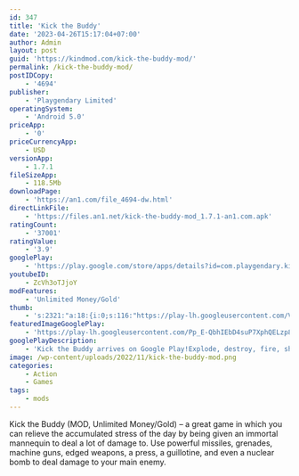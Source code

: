```yaml
---
id: 347
title: 'Kick the Buddy'
date: '2023-04-26T15:17:04+07:00'
author: Admin
layout: post
guid: 'https://kindmod.com/kick-the-buddy-mod/'
permalink: /kick-the-buddy-mod/
postIDCopy:
    - '4694'
publisher:
    - 'Playgendary Limited'
operatingSystem:
    - 'Android 5.0'
priceApp:
    - '0'
priceCurrencyApp:
    - USD
versionApp:
    - 1.7.1
fileSizeApp:
    - 118.5Mb
downloadPage:
    - 'https://an1.com/file_4694-dw.html'
directLinkFile:
    - 'https://files.an1.net/kick-the-buddy-mod_1.7.1-an1.com.apk'
ratingCount:
    - '37001'
ratingValue:
    - '3.9'
googlePlay:
    - 'https://play.google.com/store/apps/details?id=com.playgendary.kickthebuddy'
youtubeID:
    - ZcVh3oTJjoY
modFeatures:
    - 'Unlimited Money/Gold'
thumb:
    - 's:2321:"a:18:{i:0;s:116:"https://play-lh.googleusercontent.com/VWRpU1aOf1JlZZ_W0ODIp_7y5LkJZ39gBOXmpU0L1rYn-fadvCMzcHByrEuKgYuOpKcn=w526-h296";i:1;s:114:"https://play-lh.googleusercontent.com/MqfurOTTirl0b-Et9RgiYUFj-Nq_Petpb08MsemwmrjRlrmh1LVuBZOvmdEHoCUO_Q=w526-h296";i:2;s:115:"https://play-lh.googleusercontent.com/-MOeHuFHa3EWiSQz2B6DDHu7j8GbA9eGSR9kz9WvLuMaGvcW74X6PM95xE7CN-apo38=w526-h296";i:3;s:115:"https://play-lh.googleusercontent.com/skz3PqKI9wERkCR1lZsa0_vcUzlo2fJOTiTOK8DSXzlHHO1-zvb2Eg4y9D8K67dzPzg=w526-h296";i:4;s:116:"https://play-lh.googleusercontent.com/EKzEESfe6AUNGK186rebzOHub6Vl56aB2kGpbm7gUDjCFVK_ZUvhJkTsrvEXjtsSFOQS=w526-h296";i:5;s:115:"https://play-lh.googleusercontent.com/M3jXwVHG7A2WK2W26MiO6H7AGk_vhLYOm8_OhmSQPNn-XLTYvbH3fh6BDZXUfVZ7suY=w526-h296";i:6;s:114:"https://play-lh.googleusercontent.com/LmyIOwtOCzVkQ-oZy5ZIPpbKFWuhswd-h3BrngoloBwuIAFotgG9KGNimu4Dv6aJUQ=w526-h296";i:7;s:114:"https://play-lh.googleusercontent.com/QjmEyMe_rzMLzCiGHi9ekAPct4AAlUizlY6nn7uXXSg7sQ08ULQ-_22CkG4dhJaxvQ=w526-h296";i:8;s:115:"https://play-lh.googleusercontent.com/1tRA5amlc1UcyECe70SUH2wfl_oGRILTWUKN1-UEay3Qk35dFnpOIAElbY9Z1LvPuJc=w526-h296";i:9;s:116:"https://play-lh.googleusercontent.com/FIntWgj4kLmngxi-n0r4J3p0yhgPivwddfU2GKEwCdCjcGF_Civk6l0QC7zhdi2_rrsO=w526-h296";i:10;s:114:"https://play-lh.googleusercontent.com/UhQmV6SSvpp1KfvrUQqrABEIM6RpcR5t9rqMGfBOGk8E1Zl__4oulEPeVeEVBbc1PQ=w526-h296";i:11;s:114:"https://play-lh.googleusercontent.com/fbzayDh0VH0M-Sk16EPaOe0A77kyMT16qnoTVMDsWc0czJZyvHBhNUA2ExXZajspXQ=w526-h296";i:12;s:115:"https://play-lh.googleusercontent.com/B5J4tMHfu2PGeSYwJd5nlkFaaAwV580qweeogfJD-dlY7Crtjzh3UDNpAF2e6dPpJiw=w526-h296";i:13;s:116:"https://play-lh.googleusercontent.com/hmjUqiu0RLvujLoTzNSnVxpCssix9_dWbDELbzq3D8ReiNcnt7__FizGpg8EGF-C86Ph=w526-h296";i:14;s:116:"https://play-lh.googleusercontent.com/bGIkRbD_VYsCqu5eVH5Jv4GdFSascAPe5UuoPuybohBt3w9gAlHQCbI3GL1WxjXDLZHr=w526-h296";i:15;s:116:"https://play-lh.googleusercontent.com/j_Zo5BD6DIQQdUIdBPpVhmYcrtKdRzxZxgJugpjEdB9Usq5fthOlWY9gUfCefr205sYl=w526-h296";i:16;s:116:"https://play-lh.googleusercontent.com/t38SWasz41YWQEmS1k5A1dOimS_f680og1T-BpWPlQa9ialkuGRSWrF-K7Am3lvKs_S6=w526-h296";i:17;s:115:"https://play-lh.googleusercontent.com/Vluzv4dId9HwPdMXM2yaDfWTY5sP_9DZvJfWf57GJk-fc-6mhqn_rDcQ8X1yXx2ZP0Q=w526-h296";}";'
featuredImageGooglePlay:
    - 'https://play-lh.googleusercontent.com/Pp_E-QbhIEbD4suP7XphQELzp85ef5nh7DoxFQgB9Rxfs2ZMFn0BCCgyNntBV50Mhrqh'
googlePlayDescription:
    - 'Kick the Buddy arrives on Google Play!Explode, destroy, fire, shoot, freeze, send the power of the Gods and don''t even think about stopping! You now have a virtually limitless arsenal: rockets, grenades, automatic rifles, torture instruments… and even a NUCLEAR BOMB!.We present you Kick the Buddy — it’s more than just a relaxing game it’s more than stress game. It’s a top interactive action game. Among all stress relief games, Kick Buddy is a relaxing game where you can slap the doll and forget about your anger. It''s a fun game to play when bored.'
image: /wp-content/uploads/2022/11/kick-the-buddy-mod.png
categories:
    - Action
    - Games
tags:
    - mods
---
```


Kick the Buddy (MOD, Unlimited Money/Gold) – a great game in which you can relieve the accumulated stress of the day by being given an immortal mannequin to deal a lot of damage to. Use powerful missiles, grenades, machine guns, edged weapons, a press, a guillotine, and even a nuclear bomb to deal damage to your main enemy.